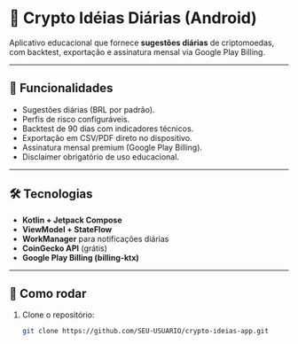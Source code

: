 # 📱 Crypto Idéias Diárias (Android)

Aplicativo educacional que fornece **sugestões diárias** de criptomoedas, com backtest, exportação e assinatura mensal via Google Play Billing.

---

## 🔑 Funcionalidades
- Sugestões diárias (BRL por padrão).
- Perfis de risco configuráveis.
- Backtest de 90 dias com indicadores técnicos.
- Exportação em CSV/PDF direto no dispositivo.
- Assinatura mensal premium (Google Play Billing).
- Disclaimer obrigatório de uso educacional.

---

## 🛠️ Tecnologias
- **Kotlin + Jetpack Compose**
- **ViewModel + StateFlow**
- **WorkManager** para notificações diárias
- **CoinGecko API** (grátis)
- **Google Play Billing (billing-ktx)**

---

## 🚀 Como rodar
1. Clone o repositório:
   ```bash
   git clone https://github.com/SEU-USUARIO/crypto-ideias-app.git

